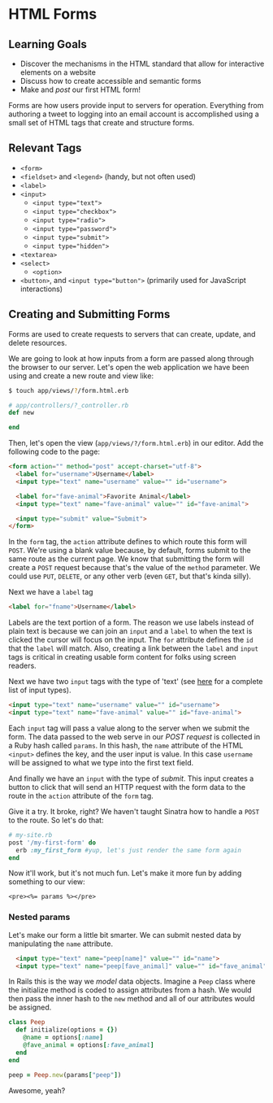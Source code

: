 # HTML Forms
## Learning Goals
- Discover the mechanisms in the HTML standard that allow for interactive elements on a website
- Discuss how to create accessible and semantic forms
- Make and _post_ our first HTML form!

Forms are how users provide input to servers for operation. Everything from authoring a tweet to logging into an email account is accomplished using a small set of HTML tags that create and structure forms.

## Relevant Tags
- `<form>`
- `<fieldset>` and `<legend>` (handy, but not often used)
- `<label>`
- `<input>`
  - `<input type="text">`
  - `<input type="checkbox">`
  - `<input type="radio">`
  - `<input type="password">`
  - `<input type="submit">`
  - `<input type="hidden">`
- `<textarea>`
- `<select>`
  - `<option>`
- `<button>`, and `<input type="button">` (primarily used for JavaScript interactions)

## Creating and Submitting Forms
Forms are used to create requests to servers that can create, update, and delete resources.

We are going to look at how inputs from a form are passed along through the browser to our server. Let's open the web application we have been using and create a new route and view like:

```bash
$ touch app/views/?/form.html.erb
```

```ruby
# app/controllers/?_controller.rb
def new

end
```

Then, let's open the view (`app/views/?/form.html.erb`) in our editor. Add the following code to the page:

```html
<form action="" method="post" accept-charset="utf-8">
  <label for="username">Username</label>
  <input type="text" name="username" value="" id="username">

  <label for="fave-animal">Favorite Animal</label>
  <input type="text" name="fave-animal" value="" id="fave-animal">

  <input type="submit" value="Submit">
</form>
```

In the `form` tag, the `action` attribute defines to which route this form will `POST`. We're using a blank value because, by default, forms submit to the same route as the current page. We know that submitting the form will create a `POST` request because that's the value of the `method` parameter. We could use `PUT`, `DELETE`, or any other verb (even `GET`, but that's kinda silly).

Next we have a `label` tag
```html
<label for="fname">Username</label>
```

Labels are the text portion of a form. The reason we use labels instead of plain text is because we can join an `input` and a `label` to when the text is clicked the cursor will focus on the input. The `for` attribute defines the `id` that the `label` will match. Also, creating a link between the `label` and `input` tags is critical in creating usable form content for folks using screen readers.

Next we have two `input` tags with the type of 'text' (see [here](http://www.htmldog.com/reference/htmltags/input/) for a complete list of input types).

```html
<input type="text" name="username" value="" id="username">
<input type="text" name="fave-animal" value="" id="fave-animal">
```

Each `input` tag will pass a value along to the server when we submit the form. The data passed to the web serve in our _POST request_ is collected in a Ruby hash called `params`. In this hash, the `name` attribute of the HTML `<input>` defines the key, and the user input is value. In this case `username` will be assigned to what we type into the first text field.

And finally we have an `input` with the type of _submit_. This input creates a button to click that will send an HTTP request with the form data to the route in the `action` attribute of the `form` tag.

Give it a try. It broke, right? We haven't taught Sinatra how to handle a `POST` to the route. So let's do that:

```ruby
# my-site.rb
post '/my-first-form' do
  erb :my_first_form #yup, let's just render the same form again
end
```
Now it'll work, but it's not much fun. Let's make it more fun by adding something to our view:

```erb
<pre><%= params %></pre>
```

### Nested params
Let's make our form a little bit smarter. We can submit nested data by manipulating the `name` attribute.

```html
  <input type="text" name="peep[name]" value="" id="name">
  <input type="text" name="peep[fave_animal]" value="" id="fave_animal">
```

In Rails this is the way we _model_ data objects. Imagine a `Peep` class where the initialize method is coded to assign attributes from a hash. We would then pass the inner hash to the `new` method and all of our attributes would be assigned.

```ruby
class Peep
  def initialize(options = {})
    @name = options[:name]
    @fave_animal = options[:fave_animal]
  end
end

peep = Peep.new(params["peep"])
```

Awesome, yeah?
